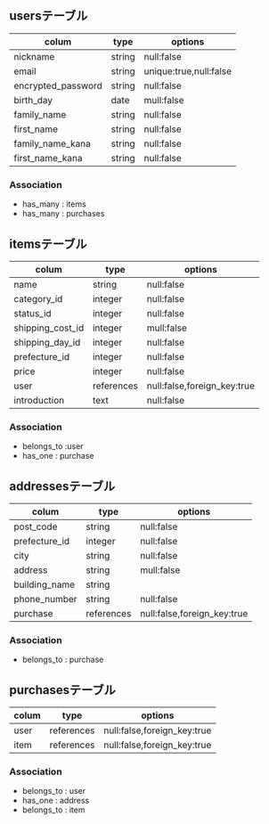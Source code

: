 ## usersテーブル
  |colum             |type   |options                |
  |------------------|-------|-----------------------|
  |nickname          |string |null:false             |
  |email             |string |unique:true,null:false|
  |encrypted_password|string |null:false             |
  |birth_day         |date   |mull:false             |
  |family_name       |string |null:false             |
  |first_name        |string |null:false             |
  |family_name_kana  |string |null:false             |
  |first_name_kana   |string |null:false             |
 
  
  ### Association

- has_many : items
- has_many : purchases



## itemsテーブル

  | colum            |type      |options                    |
  |------------------|----------|---------------------------|
  |name              |string    |null:false                 |
  |category_id       |integer   |null:false                 |
  |status_id         |integer   |null:false                 |
  |shipping_cost_id  |integer   |mull:false                 |
  |shipping_day_id  |integer   |null:false                 |
  |prefecture_id     |integer   |null:false                 |
  |price             |integer   |null:false                 |
  |user              |references|null:false,foreign_key:true|
  |introduction      |text      |null:false                 |
  ### Association
-  belongs_to :user
-  has_one : purchase

## addressesテーブル
  | colum            |type     |options                     |
  |------------------|-------  |----------------------------|
  |post_code         |string   |null:false                  |
  |prefecture_id     |integer  |null:false|
  |city              |string   |null:false                  |
  |address           |string   |mull:false                  |
  |building_name     |string   |                            |
  |phone_number      |string   |null:false                  |
  |purchase          |references|null:false,foreign_key:true|     
  ### Association
  - belongs_to : purchase
  

  ## purchasesテーブル
  | colum            |type      |options                    |
  |------------------|----------|---------------------------|
  |user              |references|null:false,foreign_key:true|
  |item              |references|null:false,foreign_key:true|
  
### Association
- belongs_to : user
- has_one : address
- belongs_to : item